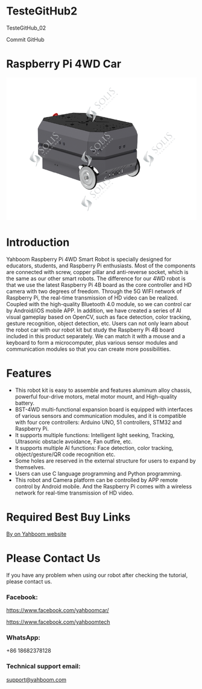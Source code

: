 # TesteGitHub2
TesteGitHub_02

Commit GitHub

# Raspberry Pi 4WD Car
![](https://github.com/ViniciusSolisTecnologia/TesteGitHub2/blob/master/SoBotSingle.png)
# Introduction
Yahboom Raspberry Pi 4WD Smart Robot is specially designed for educators, students, and Raspberry Pi enthusiasts. Most of the components are connected with screw, copper pillar and anti-reverse socket, which is the same as our other smart robots. The difference for our 4WD robot is that we use the latest Raspberry Pi 4B board as the core controller and HD camera with two degrees of freedom. Through the 5G WIFI network of Raspberry Pi, the real-time transmission of HD video can be realized. Coupled with the high-quality Bluetooth 4.0 module, so we can control car by Android/iOS mobile APP. In addition, we have created a series of AI visual gameplay based on OpenCV, such as face detection, color tracking, gesture recognition, object detection, etc. Users can not only learn about the robot car with our robot kit but study the Raspberry Pi 4B board included in this product separately. We can match it with a mouse and a keyboard to form a microcomputer, plus various sensor modules and communication modules so that you can create more possibilities.
# Features
* This robot kit is easy to assemble and features aluminum alloy chassis, powerful four-drive motors, metal motor mount, and High-quality battery.
* BST-4WD multi-functional expansion board is equipped with interfaces of various sensors and communication modules, and it is compatible with four core controllers: Arduino UNO, 51 controllers, STM32 and Raspberry Pi.
* It supports multiple functions: Intelligent light seeking, Tracking, Ultrasonic obstacle avoidance, Fan outfire, etc.
* It supports multiple AI functions: Face detection, color tracking, object/gesture/QR code recognition etc.
* Some holes are reserved in the external structure for users to expand by themselves.
* Users can use C language programming and Python programming.
* This robot and Camera platform can be controlled by APP remote control by Android mobile. And the Raspberry Pi comes with a wireless network for real-time transmission of  HD video.

# Required Best Buy Links
[By on Yahboom website](https://category.yahboom.net/collections/rp-smart-robot/products/4wdrobot)

# Please Contact Us
If you have any problem when using our robot after checking the tutorial, please contact us.

### Facebook: 
https://www.facebook.com/yahboomcar/ 
  
https://www.facebook.com/yahboomtech
### WhatsApp:
+86 18682378128

### Technical support email: 
support@yahboom.com
